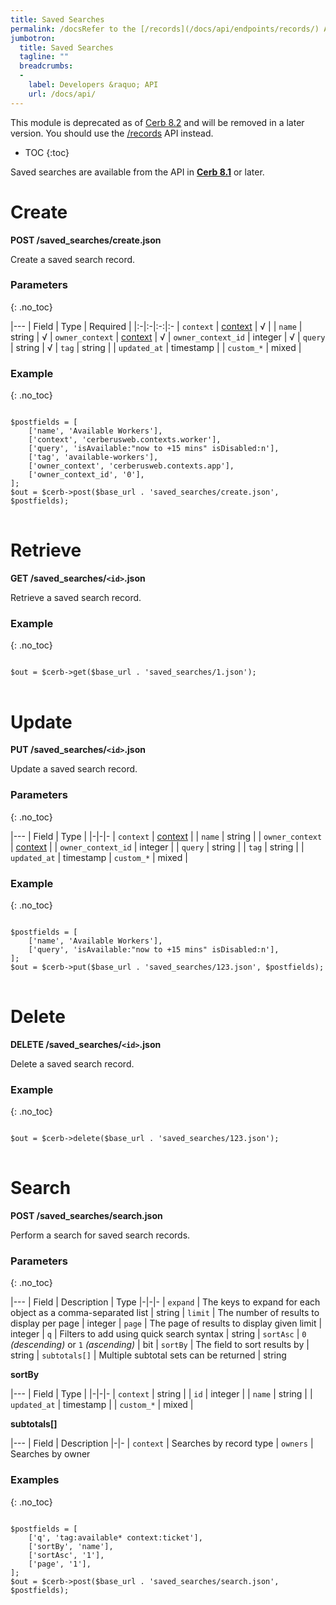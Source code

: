 ```yaml
---
title: Saved Searches
permalink: /docsRefer to the [/records](/docs/api/endpoints/records/) API endpoint.saved-searches/
jumbotron:
  title: Saved Searches
  tagline: ""
  breadcrumbs:
  -
    label: Developers &raquo; API
    url: /docs/api/
---
```


<div class="cerb-box note">
<p>This module is deprecated as of <a href="/releases/8.2/">Cerb 8.2</a> and will be removed in a later version. You should use the <a href="/docs/api/endpoints/records/">/records</a> API instead.</p>
</div>

* TOC
{:toc}

<div class="cerb-box note"><p>Saved searches are available from the API in <a href="/releases/8.1/"><b>Cerb 8.1</b></a> or later.</p></div>

# Create

**POST /saved_searches/create.json**

Create a saved search record.

### Parameters
{: .no_toc}

|---
| Field | Type | Required | 
|:-|:-|:-:|:-
| `context` | [context](/docs/api/endpoints/contexts/#list) | √ | 
| `name` | string | √
| `owner_context` | [context](/docs/api/endpoints/contexts/#list) | √
| `owner_context_id` | integer | √
| `query` | string | √
| `tag` | string | 
| `updated_at` | timestamp | 
| `custom_*` | mixed | 

### Example
{: .no_toc}

<pre>
<code class="language-php">
$postfields = [
    ['name', 'Available Workers'],
    ['context', 'cerberusweb.contexts.worker'],
    ['query', 'isAvailable:"now to +15 mins" isDisabled:n'],
    ['tag', 'available-workers'],
    ['owner_context', 'cerberusweb.contexts.app'],
    ['owner_context_id', '0'],
];
$out = $cerb->post($base_url . 'saved_searches/create.json', $postfields);
</code>
</pre>

# Retrieve

**GET /saved_searches/`<id>`.json**

Retrieve a saved search record.

### Example
{: .no_toc}

<pre>
<code class="language-php">
$out = $cerb->get($base_url . 'saved_searches/1.json');
</code>
</pre>

# Update

**PUT /saved_searches/`<id>`.json**

Update a saved search record.

### Parameters
{: .no_toc}

|---
| Field | Type | 
|-|-|-
| `context` | [context](/docs/api/endpoints/contexts/#list) | 
| `name` | string | 
| `owner_context` | [context](/docs/api/endpoints/contexts/#list) | 
| `owner_context_id` | integer | 
| `query` | string | 
| `tag` | string | 
| `updated_at` | timestamp
| `custom_*` | mixed | 

### Example
{: .no_toc}

<pre>
<code class="language-php">
$postfields = [
    ['name', 'Available Workers'],
    ['query', 'isAvailable:"now to +15 mins" isDisabled:n'],
];
$out = $cerb->put($base_url . 'saved_searches/123.json', $postfields);
</code>
</pre>

# Delete

**DELETE /saved_searches/`<id>`.json**

Delete a saved search record.

### Example
{: .no_toc}

<pre>
<code class="language-php">
$out = $cerb->delete($base_url . 'saved_searches/123.json');
</code>
</pre>

# Search

**POST /saved_searches/search.json**

Perform a search for saved search records.

### Parameters
{: .no_toc}

|---
| Field | Description | Type
|-|-|-
| `expand` | The keys to expand for each object as a comma-separated list | string
| `limit` | The number of results to display per page | integer
| `page` | The page of results to display given limit | integer
| `q` | Filters to add using quick search syntax | string
| `sortAsc` | `0` _(descending)_ or `1` _(ascending)_ | bit
| `sortBy` | The field to sort results by | string
| `subtotals[]` | Multiple subtotal sets can be returned | string 

**sortBy**

|---
| Field | Type | 
|-|-|-
| `context` | string | 
| `id` | integer | 
| `name` | string | 
| `updated_at` | timestamp | 
| `custom_*` | mixed | 

**subtotals[]**

|---
| Field | Description
|-|-
| `context` | Searches by record type
| `owners` | Searches by owner

### Examples
{: .no_toc}

<pre>
<code class="language-php">
$postfields = [
    ['q', 'tag:available* context:ticket'],
    ['sortBy', 'name'],
    ['sortAsc', '1'],
    ['page', '1'],
];
$out = $cerb->post($base_url . 'saved_searches/search.json', $postfields);
</code>
</pre>
